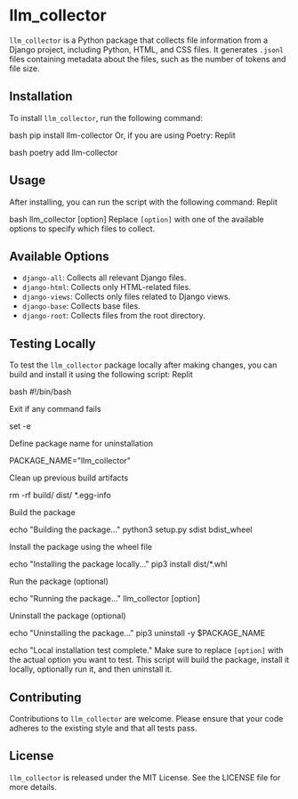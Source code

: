 # llm_collector

`llm_collector` is a Python package that collects file information from a Django project, including Python, HTML, and CSS files. It generates `.jsonl` files containing metadata about the files, such as the number of tokens and file size.

## Installation

To install `llm_collector`, run the following command:

bash pip install llm-collector
Or, if you are using Poetry:
Replit

bash poetry add llm-collector
## Usage

After installing, you can run the script with the following command:
Replit

bash llm_collector [option]
Replace `[option]` with one of the available options to specify which files to collect.

## Available Options

- `django-all`: Collects all relevant Django files.
- `django-html`: Collects only HTML-related files.
- `django-views`: Collects only files related to Django views.
- `django-base`: Collects base files.
- `django-root`: Collects files from the root directory.

## Testing Locally

To test the `llm_collector` package locally after making changes, you can build and install it using the following script:
Replit

bash #!/bin/bash

Exit if any command fails

set -e

Define package name for uninstallation

PACKAGE_NAME="llm_collector"

Clean up previous build artifacts

rm -rf build/ dist/ *.egg-info

Build the package

echo "Building the package..." python3 setup.py sdist bdist_wheel

Install the package using the wheel file

echo "Installing the package locally..." pip3 install dist/*.whl

Run the package (optional)

echo "Running the package..." llm_collector [option]

Uninstall the package (optional)

echo "Uninstalling the package..." pip3 uninstall -y $PACKAGE_NAME

echo "Local installation test complete."
Make sure to replace `[option]` with the actual option you want to test. This script will build the package, install it locally, optionally run it, and then uninstall it.

## Contributing

Contributions to `llm_collector` are welcome. Please ensure that your code adheres to the existing style and that all tests pass.

## License

`llm_collector` is released under the MIT License. See the LICENSE file for more details.
